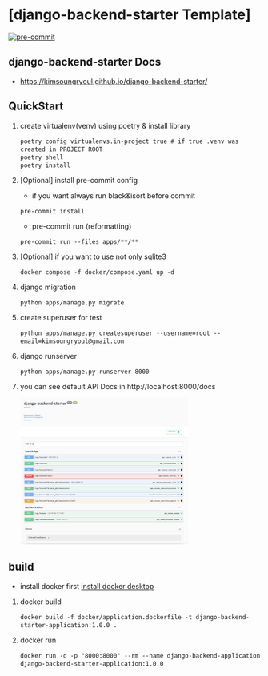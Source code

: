 # [django-backend-starter Template]
[![pre-commit](https://img.shields.io/badge/pre--commit-enabled-brightgreen?logo=pre-commit)](https://github.com/pre-commit/pre-commit)

## django-backend-starter Docs
* https://kimsoungryoul.github.io/django-backend-starter/


## QuickStart

1. create virtualenv(venv) using poetry & install library
    ~~~shell
    poetry config virtualenvs.in-project true # if true .venv was created in PROJECT ROOT
    poetry shell
    poetry install
    ~~~

2. [Optional] install pre-commit config
   * if you want always run black&isort before commit
   ~~~shell
   pre-commit install
   ~~~
   * pre-commit run (reformatting)
   ~~~shell
   pre-commit run --files apps/**/**
   ~~~

3. [Optional] if you want to use not only sqlite3
   ~~~shell
   docker compose -f docker/compose.yaml up -d
   ~~~

4. django migration
    ~~~shell
    python apps/manage.py migrate
    ~~~

5. create superuser for test
   ~~~shell
   python apps/manage.py createsuperuser --username=root --email=kimsoungryoul@gmail.com
   ~~~

6. django runserver
    ~~~shell
    python apps/manage.py runserver 8000
    ~~~

7. you can see default API Docs in http://localhost:8000/docs

   <img src="./hello_django_backend_template.png" width="70%" height="50%">


## build
* install docker first [install docker desktop](https://www.google.com/search?q=docker+desktop&sourceid=chrome&ie=UTF-8)
1. docker build
   ~~~shell
   docker build -f docker/application.dockerfile -t django-backend-starter-application:1.0.0 .
   ~~~
2. docker run
   ~~~shell
   docker run -d -p "8000:8000" --rm --name django-backend-application django-backend-starter-application:1.0.0
   ~~~
